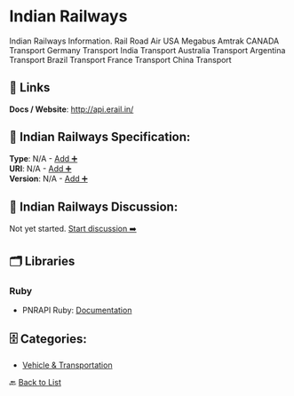 # Indian Railways

Indian Railways Information. Rail Road Air USA Megabus Amtrak CANADA Transport Germany Transport India Transport Australia Transport Argentina Transport Brazil Transport France Transport China Transport

##  🔗 Links
**Docs / Website**: http://api.erail.in/

## 🧬 Indian Railways Specification:
**Type**: N/A - [Add ➕](https://github.com/apis-list/apis-list/edit/main/apis.yaml#L10282)  
**URI**: N/A - [Add ➕](https://github.com/apis-list/apis-list/edit/main/apis.yaml#L10282)  
**Version**: N/A - [Add ➕](https://github.com/apis-list/apis-list/edit/main/apis.yaml#L10282)

## 💬 Indian Railways Discussion:
Not yet started. [Start discussion ➡️](https://github.com/apis-list/apis-list/discussions/new)

## 🗂️ Libraries
### Ruby
- PNRAPI Ruby: [Documentation](https://github.com/alagu/pnrapi-ruby)


## 🗄️ Categories:
- [Vehicle & Transportation](https://github.com/apis-list/apis-list#vehicle--transportation-)

🔙  [Back to List](https://github.com/apis-list/apis-list)
